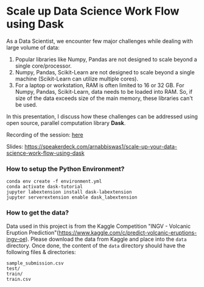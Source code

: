 # Scale up Data Science Work Flow using Dask

As a Data Scientist, we encounter few major challenges while dealing with large volume of data: 

1. Popular libraries like Numpy, Pandas are not designed to scale beyond a single core/processor.
2. Numpy, Pandas, Scikit-Learn are not designed to scale beyond a single machine (Scikit-Learn can utilize multiple cores).
3. For a laptop or workstation, RAM is often limited to 16 or 32 GB. For Numpy, Pandas, Scikit-Learn, data needs to be loaded into RAM. So, if size of the data exceeds size of the main memory, these libraries can't be used.

In this presentation, I discuss how these challenges can be addressed using open source, parallel computation library **Dask**.

Recording of the session: [here](https://youtu.be/6w8OyXRFRXg?start=738&end=3670&autoplay=1)

Slides: https://speakerdeck.com/arnabbiswas1/scale-up-your-data-science-work-flow-using-dask

### How to setup the Python Environment?

```
conda env create -f environment.yml
conda activate dask-tutorial
jupyter labextension install dask-labextension
jupyter serverextension enable dask_labextension
```


### How to get the data?

Data used in this project is from the Kaggle Competition "INGV - Volcanic Eruption Prediction"(https://www.kaggle.com/c/predict-volcanic-eruptions-ingv-oe). Please download the data from Kaggle and place into the `data` directory. Once done, the content of the `data` directory should have the following files & directories:

```
sample_submission.csv  
test/                  
train/                 
train.csv
```
